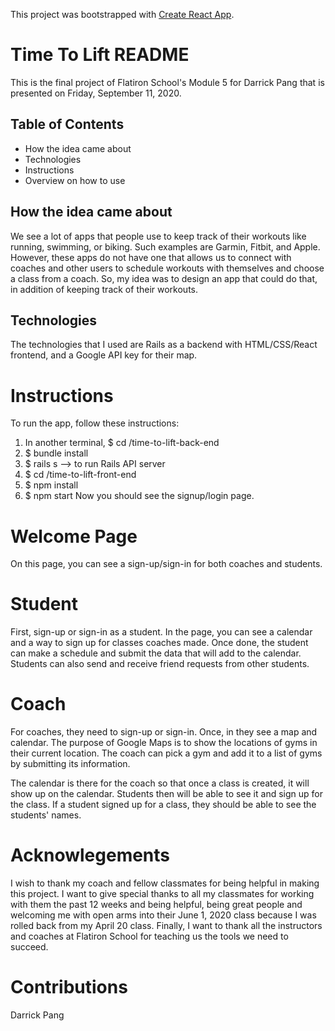 This project was bootstrapped with [Create React App](https://github.com/facebook/create-react-app).

# Time To Lift README

This is the final project of Flatiron School's Module 5 for Darrick Pang that is presented on Friday, September 11, 2020. 

## Table of Contents
* How the idea came about
* Technologies
* Instructions
* Overview on how to use

## How the idea came about
We see a lot of apps that people use to keep track of their workouts like running, swimming, or biking. Such examples are Garmin, Fitbit, and Apple. However, these apps do not have one that allows us to connect with coaches and other users to schedule workouts with themselves and choose a class from a coach. So, my idea was to design an app that could do that, in addition of keeping track of their workouts.

## Technologies
The technologies that I used are Rails as a backend with HTML/CSS/React frontend, and a Google API key for their map. 

# Instructions
To run the app, follow these instructions: 
1. In another terminal, $ cd /time-to-lift-back-end
2. $ bundle install
3. $ rails s --> to run Rails API server
4. $ cd /time-to-lift-front-end
5. $ npm install
6. $ npm start
Now you should see the signup/login page. 

# Welcome Page
On this page, you can see a sign-up/sign-in for both coaches and students.

# Student
First, sign-up or sign-in as a student. In the page, you can see a calendar and a way to sign up for classes coaches made. Once done, the student can make a schedule and submit the data that will add to the calendar. Students can also send and receive friend requests from other students. 

# Coach
For coaches, they need to sign-up or sign-in. Once, in they see a map and calendar. The purpose of Google Maps is to show the locations of gyms in their current location. The coach can pick a gym and add it to a list of gyms by submitting its information. 

The calendar is there for the coach so that once a class is created, it will show up on the calendar. Students then will be able to see it and sign up for the class. If a student signed up for a class, they should be able to see the students' names. 

# Acknowlegements
I wish to thank my coach and fellow classmates for being helpful in making this project. I want to give special thanks to all my classmates for working with them the past 12 weeks and being helpful, being great people and welcoming me with open arms into their June 1, 2020 class because I was rolled back from my April 20 class. Finally, I want to thank all the instructors  and coaches at Flatiron School for teaching us the tools we need to succeed.

# Contributions
Darrick Pang